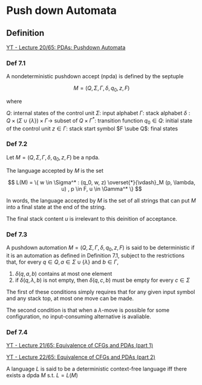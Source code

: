 # Push down Automata

## Definition

[YT - Lecture 20/65: PDAs: Pushdown Automata](https://www.youtube.com/watch?v=s5cB_xg9NGg&list=PLbtzT1TYeoMjNOGEiaRmm_vMIwUAidnQz&index=20)

### Def 7.1

A nondeterministic pushdown accept (npda) is defined by the septuple

$$ M = (Q, \Sigma, \Gamma, \delta, q_0, z, F) $$

where

$Q$: internal states of the control unit
$\Sigma$: input alphabet
$\Gamma$: stack alphabet
$\delta: Q \times (\Sigma \cup \{ \lambda \}) \times \Gamma \to ~\text{subset of}~ Q \times \Gamma^*$: transition function
$q_0 \in Q$: initial state of the control unit
$z \in \Gamma$: stack start symbol
$F \sube Q$: final states

### Def 7.2

Let $M = (Q, \Sigma, \Gamma, \delta, q_0, z, F)$ be a npda.

The language accepted by $M$ is the set 

$$ L(M) = \{ w \in \Sigma^* : (q_0, w, z) \overset{*}{\vdash}_M (p, \lambda, u) , p \in F, u \in \Gamma^* \} $$

In words, the language accepted by $M$ is the set of all strings that can put $M$ into a final state at the end of the string.

The final stack content $u$ is irrelevant to this deinition of acceptance. 

### Def 7.3

A pushdown automation $M = (Q, \Sigma, \Gamma, \delta, q_0, z, F)$ is said to be deterministic if it is an automation as defined in Definition 7.1, subject to the restrictions that, for every $q \in Q, a \in \Sigma \cup \{ \lambda \}$ and $b \in \Gamma$,

1. $\delta(q, a, b)$ contains at most one element
2. if $\delta(q, \lambda, b)$ is not empty, then $\delta(q, c, b)$ must be empty for every $c \in \Sigma$

The first of these conditions simply requires that for any given input symbol and any stack top, at most one move can be made.

The second condition is that when a $\lambda$-move is possible for some configuration, no input-consuming alternative is avaliable.

### Def 7.4

[YT - Lecture 21/65: Equivalence of CFGs and PDAs (part 1)](https://www.youtube.com/watch?v=s9GbXopLSUU&list=PLbtzT1TYeoMjNOGEiaRmm_vMIwUAidnQz&index=21)

[YT - Lecture 22/65: Equivalence of CFGs and PDAs (part 2)](https://www.youtube.com/watch?v=UUXlt2WJ59A&list=PLbtzT1TYeoMjNOGEiaRmm_vMIwUAidnQz&index=22)

A language $L$ is said to be a deterministic context-free language iff there exists a dpda $M$ s.t. $L = L(M)$